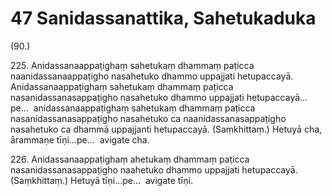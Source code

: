 

# 47 Sanidassanattika, Sahetukaduka


(90.)

225\. Anidassanaappaṭighaṃ sahetukaṃ dhammaṃ paṭicca naanidassanaappaṭigho nasahetuko dhammo uppajjati hetupaccayā. Anidassanaappaṭighaṃ sahetukaṃ dhammaṃ paṭicca nasanidassanasappaṭigho nasahetuko dhammo uppajjati hetupaccayā…pe…  anidassanaappaṭighaṃ sahetukaṃ dhammaṃ paṭicca nasanidassanasappaṭigho nasahetuko ca naanidassanasappaṭigho nasahetuko ca dhammā uppajjanti hetupaccayā. (Saṃkhittaṃ.) Hetuyā cha, ārammaṇe tīṇi…pe…  avigate cha.

226\. Anidassanaappaṭighaṃ ahetukaṃ dhammaṃ paṭicca nasanidassanasappaṭigho naahetuko dhammo uppajjati hetupaccayā. (Saṃkhittaṃ.) Hetuyā tīṇi…pe…  avigate tīṇi.



